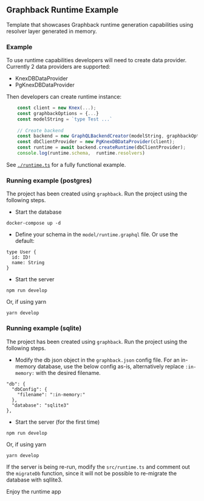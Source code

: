 ## Graphback Runtime Example

Template that showcases Graphback runtime generation capabilities using 
resolver layer generated in memory. 

### Example 

To use runtime capabilities developers will need to create data provider.
Currently 2 data providers are supported:

 - KnexDBDataProvider
 - PgKnexDBDataProvider

Then developers can create runtime instance:

```ts
    const client = new Knex(...);
    const graphbackOptions = {...}
    const modelString = `type Test ...`
    
    // Create backend
    const backend = new GraphQLBackendCreator(modelString, graphbackOptions);
    const dbClientProvider = new PgKnexDBDataProvider(client);
    const runtime = await backend.createRuntime(dbClientProvider);
    console.log(runtime.schema,  runtime.resolvers)
```    

See [`./runtime.ts`](https://github.com/aerogear/graphback/blob/master/examples/runtime-example/src/runtime.ts#L32) for a fully functional example.

### Running example (postgres)

The project has been created using `graphback`. Run the project using the following steps. 
- Start the database
```
docker-compose up -d
```

- Define your schema in the `model/runtime.graphql` file. Or use the default:

```
type User {
  id: ID!
  name: String
}
```

- Start the server
```
npm run develop
```

Or, if using yarn

```
yarn develop
```

### Running example (sqlite)

The project has been created using `graphback`. Run the project using the following steps. 
- Modify the db json object in the `graphback.json` config file. For an in-memory database, use the below config as-is, alternatively replace `:in-memory:` with the desired filename.
```
"db": {
  "dbConfig": {
    "filename": ":in-memory:"
  },
  "database": "sqlite3"
},

```
- Start the server (for the first time)
```
npm run develop
```
Or, if using yarn
```
yarn develop
```

If the server is being re-run, modify the `src/runtime.ts` and comment out the `migrateDb` function, since it will not be possible to re-migrate the database with sqllite3.


Enjoy the runtime app
